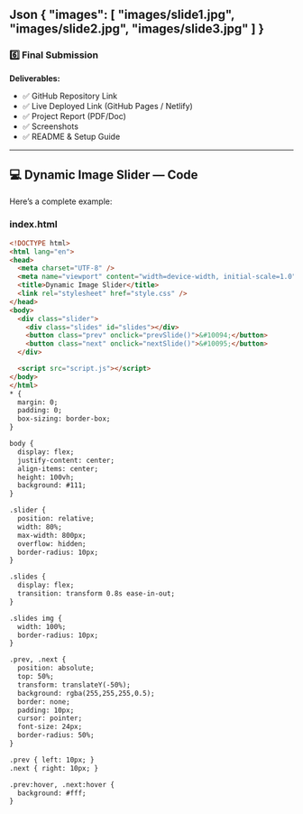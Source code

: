 Json
{
  "images": [
    "images/slide1.jpg",
    "images/slide2.jpg",
    "images/slide3.jpg"
  ]
}
---

### **6️⃣ Final Submission**

**Deliverables:**
- ✅ GitHub Repository Link  
- ✅ Live Deployed Link (GitHub Pages / Netlify)  
- ✅ Project Report (PDF/Doc)  
- ✅ Screenshots  
- ✅ README & Setup Guide  

---

## 💻 **Dynamic Image Slider — Code**

Here’s a complete example:

### **index.html**
```html
<!DOCTYPE html>
<html lang="en">
<head>
  <meta charset="UTF-8" />
  <meta name="viewport" content="width=device-width, initial-scale=1.0" />
  <title>Dynamic Image Slider</title>
  <link rel="stylesheet" href="style.css" />
</head>
<body>
  <div class="slider">
    <div class="slides" id="slides"></div>
    <button class="prev" onclick="prevSlide()">&#10094;</button>
    <button class="next" onclick="nextSlide()">&#10095;</button>
  </div>

  <script src="script.js"></script>
</body>
</html>
* {
  margin: 0;
  padding: 0;
  box-sizing: border-box;
}

body {
  display: flex;
  justify-content: center;
  align-items: center;
  height: 100vh;
  background: #111;
}

.slider {
  position: relative;
  width: 80%;
  max-width: 800px;
  overflow: hidden;
  border-radius: 10px;
}

.slides {
  display: flex;
  transition: transform 0.8s ease-in-out;
}

.slides img {
  width: 100%;
  border-radius: 10px;
}

.prev, .next {
  position: absolute;
  top: 50%;
  transform: translateY(-50%);
  background: rgba(255,255,255,0.5);
  border: none;
  padding: 10px;
  cursor: pointer;
  font-size: 24px;
  border-radius: 50%;
}

.prev { left: 10px; }
.next { right: 10px; }

.prev:hover, .next:hover {
  background: #fff;
}
